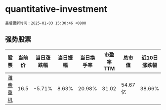 # quantitative-investment

`最后更新时间：2025-01-03 15:30:46 +0800`

## 强势股票

|股票|当前价|当日涨跌幅|当日振幅|当日换手率|市盈率TTM|总市值|近10日涨跌幅|
|----|----|----|----|----|----|----|----|
|[潍柴重机](https://xueqiu.com/S/SZ000880)|16.5|-5.71%|8.63%|20.98%|31.02|54.67亿|38.66%|
